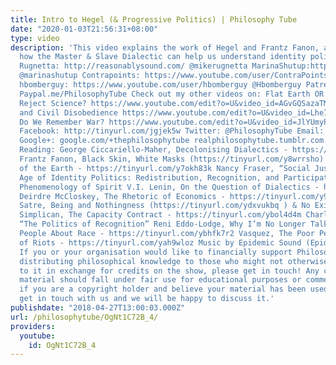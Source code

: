 ```yaml
---
title: Intro to Hegel (& Progressive Politics) | Philosophy Tube
date: "2020-01-03T21:56:31+08:00"
type: video
description: 'This video explains the work of Hegel and Frantz Fanon, and explores
  how the Master & Slave Dialectic can help us understand identity politics. Mike
  Rugnetta: http://reasonablysound.com/ @mikerugnetta MarinaShutup:https://www.youtube.com/user/marinashutup
  @marinashutup Contrapoints: https://www.youtube.com/user/ContraPoints @ContraPoints
  hbomberguy: https://www.youtube.com/user/hbomberguy @Hbomberguy Patreon: http://www.patreon.com/PhilosophyTube
  Paypal.me/PhilosophyTube Check out my other videos on: Flat Earth OR Why Do People
  Reject Science? https://www.youtube.com/edit?o=U&video_id=AGvGQSazaTM "Law & Order"
  and Civil Disobedience https://www.youtube.com/edit?o=U&video_id=Lhe7inINRm0 Why
  Do We Remember War? https://www.youtube.com/edit?o=U&video_id=JlYUmyPoL30 Marx https://www.youtube.com/playlist?list=PLvoAL-KSZ32f2WAqejJdLM2ByZWKpREt8
  Facebook: http://tinyurl.com/jgjek5w Twitter: @PhilosophyTube Email: ollysphilosophychannel@gmail.com
  Google+: google.com/+thephilosophytube realphilosophytube.tumblr.com Recommended
  Reading: George Ciccariello-Maher, Decolonising Dialectics - https://tinyurl.com/y94tvhqf
  Frantz Fanon, Black Skin, White Masks (https://tinyurl.com/y8wrrsho) &The Wretched
  of the Earth - https://tinyurl.com/y7okh83k Nancy Fraser, “Social Justice in the
  Age of Identity Politics: Redistribution, Recognition, and Participation” Hegel,
  Phenomenology of Spirit V.I. Lenin, On the Question of Dialectics - https://tinyurl.com/y9eoxb72
  Deirdre McCloskey, The Rhetoric of Economics - https://tinyurl.com/y9lwkkk9 Jean-Paul
  Satre, Being and Nothingness (https://tinyurl.com/ydxvukbq ) & No Exit Stacy Clifford
  Simplican, The Capacity Contract - https://tinyurl.com/ybol4d4m Charles Taylor,
  “The Politics of Recognition” Reni Eddo-Lodge, Why I’m No Longer Talking To White
  People About Race - https://tinyurl.com/ybhfk7r2 Vasquez, The Poor Person’s Defense
  of Riots - https://tinyurl.com/yah9wloz Music by Epidemic Sound (Epidemicsound.com)
  If you or your organisation would like to financially support Philosophy Tube in
  distributing philosophical knowledge to those who might not otherwise have access
  to it in exchange for credits on the show, please get in touch! Any copyrighted
  material should fall under fair use for educational purposes or commentary, but
  if you are a copyright holder and believe your material has been used unfairly please
  get in touch with us and we will be happy to discuss it.'
publishdate: "2018-04-27T13:00:03.000Z"
url: /philosophytube/OgNt1C72B_4/
providers:
  youtube:
    id: OgNt1C72B_4
---
```

